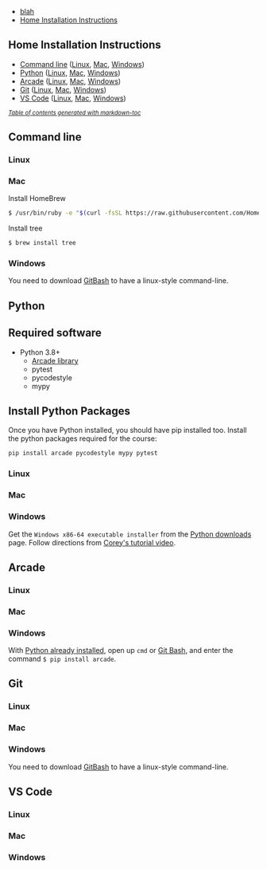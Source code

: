 
- [blah]()
- [Home Installation Instructions](#home-installation-instructions)

## Home Installation Instructions
- [Command line](#command-line) ([Linux](#linux), [Mac](#mac), [Windows](#windows))
- [Python](#python) ([Linux](#linux-1), [Mac](#mac-1), [Windows](#windows-1))
- [Arcade](#arcade) ([Linux](#linux-2), [Mac](#mac-2), [Windows](#windows-2))
- [Git](#git) ([Linux](#linux-3), [Mac](#mac-3), [Windows](#windows-3))
- [VS Code](#vs-code) ([Linux](#linux-4), [Mac](#mac-4), [Windows](#windows-4))

<small><i><a href='http://ecotrust-canada.github.io/markdown-toc/'>Table of contents generated with markdown-toc</a></i></small>


## Command line
### Linux
### Mac
Install HomeBrew
```sh
$ /usr/bin/ruby -e "$(curl -fsSL https://raw.githubusercontent.com/Homebrew/install/master/install)"
```
Install tree
```sh
$ brew install tree
```
### Windows
You need to download [GitBash](https://gitforwindows.org/) to have a linux-style command-line.

## Python
## Required software
- Python 3.8+
    - [Arcade library](http://arcade.academy)
    - pytest
    - pycodestyle
    - mypy

## Install Python Packages
Once you have Python installed, you should have pip installed too. Install the python packages required for the course:
```sh
pip install arcade pycodestyle mypy pytest
```

### Linux
### Mac
### Windows
Get the `Windows x86-64 executable installer` from the [Python downloads](https://www.python.org/downloads/release/python-381) page.
Follow directions from [Corey's tutorial video](http://www.youtube.com/watch?v=YYXdXT2l-Gg&t=5m44s).

## Arcade
### Linux
### Mac
### Windows
With [Python already installed](#windows-1), open up `cmd` or [Git Bash](#windows-3), and enter the command `$ pip install arcade`.

## Git
### Linux
### Mac
### Windows
You need to download [GitBash](https://gitforwindows.org/) to have a linux-style command-line.

## VS Code
### Linux
### Mac
### Windows
